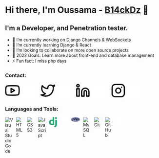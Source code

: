 # Hi there, I'm Oussama - [B14ckDz][twitter] 👋 

<!--
**black15/black15** is a ✨ _special_ ✨ repository because its `README.md` (this file) appears on your GitHub profile.

Here are some ideas to get you started:
-->


## I'm a Developer, and Penetration tester.

- 🔭 I’m currently working on Django Channels & WebSockets 
- 🌱 I’m currently learning Django & React
- 👯 I’m looking to collaborate on more open source projects
- 🥅 2022 Goals: Learn more about front-end and database management
- ⚡ Fun fact: I miss php days 


### Contact:

[![website](./img/youtube-light.svg)](https://www.youtube.com/channel/UCcOb-zA_hNerb4UZ8RtO_Yg#gh-light-mode-only)
[![website](./img/youtube-dark.svg)](https://www.youtube.com/channel/UCcOb-zA_hNerb4UZ8RtO_Yg#gh-dark-mode-only)
&nbsp;&nbsp;
[![website](./img/twitter-light.svg)](https://twitter.com/Oussama1337#gh-light-mode-only)
[![website](./img/twitter-dark.svg)](https://twitter.com/Oussama1337#gh-dark-mode-only)
&nbsp;&nbsp;
[![website](./img/linkedin-light.svg)](https://www.linkedin.com/in/oussama-talha-443960237#gh-light-mode-only)
[![website](./img/linkedin-dark.svg)](https://www.linkedin.com/in/oussama-talha-443960237#gh-dark-mode-only)
&nbsp;&nbsp;
[![website](./img/instagram-light.svg)](https://instagram.com/o.u.s.s._.a.m.a#gh-light-mode-only)
[![website](./img/instagram-dark.svg)](https://instagram.com/o.u.s.s._.a.m.a#gh-dark-mode-only)

### Languages and Tools:

<img align="left" alt="Visual Studio Code" width="26px" src="https://cdn.jsdelivr.net/gh/devicons/devicon/icons/vscode/vscode-original.svg" style="padding-right:10px;" />
<img align="left" alt="HTML5" width="26px" src="https://cdn.jsdelivr.net/gh/devicons/devicon/icons/html5/html5-original.svg" style="padding-right:10px;" />
<img align="left" alt="CSS3" width="26px" src="https://cdn.jsdelivr.net/gh/devicons/devicon/icons/css3/css3-original.svg" style="padding-right:10px;" />
<img align="left" alt="JavaScript" width="26px" src="https://cdn.jsdelivr.net/gh/devicons/devicon/icons/javascript/javascript-original.svg" style="padding-right:10px;" />
<img align="left" alt="DJANGO" width="26px" src="./img/django.svg" style="padding-right:10px;" />
<img align="left" alt="DJANGO" width="26px" src="./img/reactjs.svg" style="padding-right:10px;" />
<img align="left" alt="DJANGO" width="30px" src="./img/PHP.svg" style="padding-right:10px;" />
<img align="left" alt="MySQL" width="26px" src="https://cdn.jsdelivr.net/gh/devicons/devicon/icons/mysql/mysql-original.svg" style="padding-right:10px;" />
<img align="left" alt="Git" width="26px" src="https://cdn.jsdelivr.net/gh/devicons/devicon/icons/git/git-original.svg" style="padding-right:10px;" />
<img align="left" alt="GitHub" width="26px" src="https://user-images.githubusercontent.com/3369400/139447912-e0f43f33-6d9f-45f8-be46-2df5bbc91289.png" style="padding-right:10px;" />
<img align="left" alt="Terminal" width="26px" src="./img/terminal-dark.svg" />


[website]: https://codeSTACKr.com
[facebook]: http://facebook.com/unknownkid18
[twitter]: https://twitter.com/Oussama1337
[youtube]: https://www.youtube.com/channel/UCcOb-zA_hNerb4UZ8RtO_Yg
[instagram]: https://instagram.com/codeSTACKr
[linkedin]: https://linkedin.com/in/codeSTACKr
